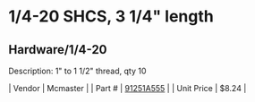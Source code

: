 # 1/4-20 SHCS, 3 1/4" length
## Hardware/1/4-20
Description: 	1" to 1 1/2" thread, qty 10 

| Vendor | Mcmaster | 
| Part # | [91251A555](http://www.mcmaster.com/) | 
| Unit Price | $8.24 | 
